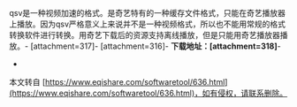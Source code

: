 qsv是一种视频加速的格式。是奇艺特有的一种缓存文件格式，只能在奇艺播放器上播放。因为qsv严格意义上来说并不是一种视频格式，所以也不能用常规的格式转换软件进行转换。用奇艺下载后的资源支持离线播放，但是只能用奇艺播放器播放。-
\[attachment=317\]-
\[attachment=316\]-
**下载地址：\[attachment=318\]**-

-

本文转自 [https://www.eqishare.com/softwaretool/636.html](https://www.eqishare.com/softwaretool/636.html)，如有侵权，请联系删除。